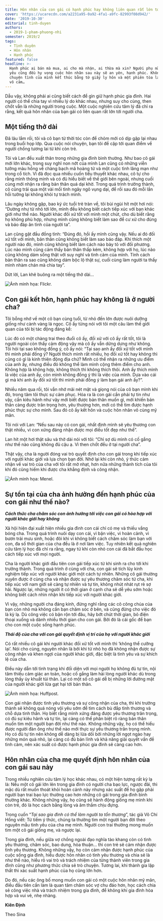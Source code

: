 ```yaml
---
title: Hôn nhân của con gái có hạnh phúc hay không liên quan rất lớn tới người cha
cover: 'https://ucarecdn.com/a2231a95-0a92-4fa1-a9fc-82993f08d942/'
date: '2019-10-30'
editorial: tinh-duyen
authors:
  - 2019-1-pham-phuong-nhi
semester: 2019/2
tags:
  - Tình duyên
  - Hôn nhân
  - Hạnh phúc
featured: false
headline: >-
  Hạnh phúc ai bán mà mua, ai cho mà nhận, ai thừa mà xin? Người phụ nữ nào khi
  yêu cũng đều hy vọng cuộc hôn nhân sau này sẽ an yên, hạnh phúc. Không ai muốn
  chuyện tình của mình kết thúc bằng tờ giấy ly hôn và một phiên tòa lạnh lùng
  vô cảm…
---
```

Dẫu vậy, không phải ai cũng biết cách để gìn giữ hạnh phúc gia đình. Hai người có thể chia tay vì nhiều lý do khác nhau, nhưng suy cho cùng, then chốt vẫn là những người trong cuộc. Một cuộc nghiên cứu tâm lý đã chỉ ra rằng, kết quả hôn nhân của bạn gái có liên quan rất lớn tới người cha.



## Một tiếng thở dài



Đã lâu lắm rồi, tôi và cô bạn từ thời tóc còn để chỏm mới có dịp gặp lại nhau trong buổi họp lớp. Qua cuộc nói chuyện, bạn tôi đề cập tới quan điểm về người chồng tương lai từ khi còn trẻ.



Tôi và Lan đều xuất thân trong những gia đình bình thường. Như bao cô gái mới lớn khác, trong suy nghĩ non nớt của mình Lan cũng có những viễn tưởng màu hồng về chàng bạch mã hoàng tử và một cuộc tình lãng mạn như trong cổ tích. Vì đã đọc qua nhiều cuốn tiểu thuyết khác nhau, cô tự cho rằng mình thông minh và có đủ hiểu biết về thế giới bên ngoài, nhưng cuối cùng mới nhận ra rằng bản thân quá dại khờ. Trong quá trình trưởng thành, cô cũng trải qua một vài mối tình ngây ngô vụng dại, để rồi sau đó mỗi lần hồi tưởng lại không khỏi tự trách mình.



Lâu ngày không gặp, bao ký ức tuổi trẻ tràn về, tôi bùi ngùi hít một hơi nói: “Dường như từ nhỏ tới lớn, mình đều không biết cách tiếp xúc với bạn khác giới như thế nào. Người khác đối xử tốt với mình một chút, cho dù biết rằng họ không phù hợp, nhưng mình cũng không biết làm sao để cư xử cho đúng và báo đáp ân tình của người ta”.



Lan cũng gật đầu đồng tình: “Đúng đó, hồi ấy mình cũng vậy. Nếu ai đó đối xử tốt với mình, bản thân cũng không biết làm sao báo đáp. Khi thích một người nào đó, mình cũng không biết làm cách nào bày tỏ với đối phương. Lúc nào mình cũng cảm thấy bản thân thấp kém, không hợp với họ, lúc nào cũng không dám sống thật với suy nghĩ và tình cảm của mình. Tính cách bản thân ra sao cũng không dám bộc lộ thật sự, cuối cùng làm người ta thấy mình nhàm chán mà chia tay”.



Dứt lời, Lan khẽ buông ra một tiếng thở dài…

![Ảnh minh họa: Flickr.](https://ucarecdn.com/8a9aac68-1a89-4953-b648-489197f797b9/ "Ảnh minh họa: Flickr.")

## Con gái kết hôn, hạnh phúc hay không là ở người cha?



Tôi bỗng nhớ về một cô bạn cùng tuổi, từ nhỏ đến lớn được nuôi dưỡng giống như cành vàng lá ngọc. Cô ấy từng nói với tôi một câu làm thế giới quan của tôi bị tác động đáng kể: 



Lúc đó có một chàng trai theo đuổi cô ấy, đối xử với cô ấy rất tốt, tôi là người ngoài còn thấy cảm động vậy mà cô ấy vẫn dửng dưng như không. Tôi hỏi tại sao không đồng ý, cô ấy nói: “Tại sao anh ấy đối xử tốt với mình thì mình phải đồng ý? Người thích mình rất nhiều, họ đối xử tốt hay không thì cũng có gì là kinh thiên động địa chứ? Mình có thể nhận ra những ưu điểm của anh ấy, nhưng điều đó không thể làm mình cộng thêm điểm cho anh. Không hợp là không hợp, không thích thì không thích thôi. Anh ấy thích mình là việc của anh ấy, còn mình không đồng ý thì là việc của mình. Dựa vào cái gì mà khi anh ấy đối xử tốt thì mình phải đồng ý làm bạn gái anh ấy?”.



Nhiều năm qua rồi, tôi vẫn nhớ mãi nét mặt và giọng nói của cô bạn mình khi đó, trong tâm tôi thực sự cảm phục. Hóa ra là con gái cần phải tự tin như vậy, cần kiêu hãnh như vậy mới biết được bản thân muốn gì, mới khiến bản thân càng được trân trọng hơn, yêu thương hơn, mới có thể tìm được hạnh phúc thực sự cho mình. Sau đó cô ấy kết hôn và cuộc hôn nhân vô cùng mỹ mãn. 



Tôi nói với Lan: “Nếu sau này có con gái, nhất định mình sẽ yêu thương con thật nhiều, vì con xứng đáng nhận được mọi điều tốt đẹp như thế”.



Lan hít một hơi thật sâu và thở dài nói với tôi: “Chỉ sợ dù mình có cố gắng như thế nào cũng không đủ cậu ạ. Vì then chốt đều ở tại người cha”.



Thật vậy, cha là người đóng vai trò quyết định cho con gái trong khi tiếp xúc với người khác giới và lựa chọn bạn đời. Nhớ lại khi còn nhỏ, ý thức cảm nhận về vai trò của cha với tôi rất mờ nhạt, hơn nữa những thành tích của tôi khi đó cũng hiếm khi được cha khẳng định và công nhận.

![Ảnh minh họa: Menel.](https://ucarecdn.com/c75c5af5-5387-4a06-9550-84036a63e4c0/ "Ảnh minh họa: Menel.")

## Sự tồn tại của cha ảnh hưởng đến hạnh phúc của con gái như thế nào?



_**Cách thức cha chăm sóc con ảnh hưởng tới việc con gái có hòa hợp với người khác giới hay không**_



Xã hội hiện đại xuất hiện nhiều gia đình con cái chỉ có mẹ và thiếu vắng bóng cha. Trong quá trình nuôi dạy con cái, vì bận việc, vì hoàn cảnh, vì bươn trải mưu sinh, hoặc đôi khi vì không biết cách chăm sóc làm bạn với con, đa số thời gian của cha đều là ở nơi làm việc. Tuy nhiên kết quả nghiên cứu tâm lý học đã chỉ ra rằng, ngay từ khi còn nhỏ con cái đã bắt đầu học cách tiếp xúc với mọi người. 



Cha là người khác giới đầu tiên con gái tiếp xúc từ khi sinh ra cho tới khi trưởng thành. Trong quá trình ở cùng với cha, con gái sẽ tích lũy kinh nghiệm tiếp xúc với người khác giới một cách tự nhiên. Những cô gái thường xuyên được ở cùng cha và nhận được sự yêu thương chăm sóc từ cha, khi tiếp xúc với nam giới sẽ càng tự nhiên và tự tin, không nhút nhát rụt rè sợ hãi. Ngược lại, những người ít có thời gian ở cạnh cha sẽ dễ yêu sớm hoặc không biết cách nhìn nhận khi tiếp xúc với người khác giới. 



Vì vậy, những người cha đáng kính, đừng nghĩ rằng các cô công chúa của bạn còn nhỏ mà không cần bạn chăm sóc ở bên, và cũng đừng cho việc đó là kỳ lạ. Dù công việc có bận rộn tới đâu, hãy bớt chút thời gian, bỏ điện thoại xuống và dành nhiều thời gian cho con gái. Bởi đó là cái gốc để bạn cho con một cuộc sống hạnh phúc.



_**Thái độ của cha với con gái quyết định vị trí của họ với người khác giới**_ 



Có rất nhiều cô gái khi người khác đối xử tốt với mình thì ‘không thể cưỡng lại’. Nói cho cùng, nguyên nhân là bởi khi từ nhỏ họ đã không nhận được sự công nhận và khen ngợi của người khác giới, đặc biệt là tình yêu và sự khích lệ của cha. 



Điều này dẫn tới tình trạng khi đối diện với mọi người họ không đủ tự tin, nội tâm thiếu cảm giác an toàn, hoặc cố gắng làm hài lòng người khác dù trong lòng thấy ủy khuất tủi thân. Lại có một số cô gái dễ bị những lời đường mật của người khác giới lừa gạt hại tới bản thân. 

![Ảnh minh họa: Huffpost.](https://ucarecdn.com/c0d1299d-8e47-4c78-b7e1-a38d8f7c26b1/ "Ảnh minh họa: Huffpost.")

Con gái nhận được tình yêu thương và sự công nhận của cha, thì khi trưởng thành sẽ không quá nóng vội yêu sớm để tìm cách bù đắp tình thương và chỗ dựa tinh thần. Họ biết rằng mình xứng đáng được yêu thương trân trọng, có đủ sự kiêu hãnh và tự tin, lại càng có thể phân biệt rõ ràng bản thân muốn tìm một người bạn đời như thế nào. Không những vậy, họ có thể hiểu được người đàn ông như thế nào mới thực sự yêu thương trân trọng mình. Họ có đủ tự tin nên không dễ dàng bị lừa dối bởi những lời ngọt ngào hay những món quà nhỏ, lại càng có đủ bản lĩnh và khả năng giải quyết vấn đề tình cảm, nên xác suất có được hạnh phúc gia đình sẽ càng cao hơn. 



## Hôn nhân của cha mẹ quyết định hôn nhân của con gái sau này



Trong nhiều nghiên cứu tâm lý học khác nhau, có một hiện tượng rất kỳ lạ là: Nếu một cô gái lớn lên trong gia đình có người cha bạo lực, ngược đãi, thì mặc dù rất muốn thoát khỏi hoàn cảnh này nhưng xác suất để họ gặp phải người bạn trai bạo lực thường cao hơn những cô gái trong gia đình bình thường khác. Không những vậy, họ cũng sẽ hành động giống mẹ mình khi còn trẻ, đó là học cách bằng lòng và âm thầm chịu đựng. 



Trong cuốn “_Tại sao gia đình có thể làm người ta tổn thương_”, tác giả Võ Chí Hồng viết: Từ tiềm ý thức, chúng ta thường tìm một người bạn đời theo nguyên mẫu tình yêu của cha mẹ mình. Người con trai thường mong muốn tìm một cô gái giống mẹ, và ngược lại. 



Trong gia đình, nếu giữa vợ chồng ngoài đạo nghĩa tào khang còn có tình yêu thương, chăm sóc, bao dung, hòa thuận… thì con trẻ sẽ cảm nhận được tình yêu thương. Không những vậy, họ còn cảm nhận được hạnh phúc của cuộc sống gia đình, hiểu được hôn nhân có tình yêu thương và chia sẻ là như thế nào, hiểu rõ vai trò và trách nhiệm của từng thành viên trong gia đình cũng như phương thức chia sẻ trò chuyện. Tương lai, khi thành gia lập thất thì xác suất hạnh phúc của họ cũng lớn hơn. 



Do đó, nếu các ông bố mong muốn con gái có một cuộc hôn nhân mỹ mãn, điều đầu tiên cần làm là quan tâm chăm sóc vợ chu đáo hơn, học cách chia sẻ công việc nhà và trách nhiệm trong gia đình, để không khí gia đình hòa hợp và vui vẻ, nhẹ nhàng.



**Kiên Định**

Theo Sina
